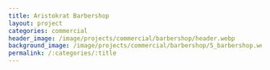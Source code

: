 ```yaml
---
title: Aristokrat Barbershop
layout: project
categories: commercial
header_image: /image/projects/commercial/barbershop/header.webp
background_image: /image/projects/commercial/barbershop/5_barbershop.webp
permalink: /:categories/:title
---
```

